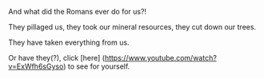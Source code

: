And what did the Romans ever do for us?!

They pillaged us, they took our mineral resources, they cut down our trees.

They have taken everything from us.

Or have they(?), click [here] (https://www.youtube.com/watch?v=ExWfh6sGyso) to see for yourself.  


